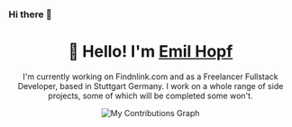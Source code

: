 ### Hi there 👋

<h1 align="center">
  👋 Hello! I'm <a href="https://www.findnlink.com/de/member/emil" target="_blank">Emil Hopf</a>
</h1>

<p align="center">
  I'm currently working on Findnlink.com and as a Freelancer Fullstack Developer, based in Stuttgart Germany. 
  I work on a whole range of side projects, some of which will be completed some won't.
</p>

<p align="center">
  <img src="https://jaemil.github.io/jaemil/github-contribution-snake.svg" alt="My Contributions Graph" />
</p>
